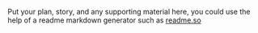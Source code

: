 Put your plan, story, and any supporting material here, you could use the help of a readme markdown generator such as [readme.so](https://readme.so/)
